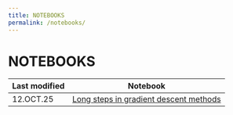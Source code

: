 ```yaml
---
title: NOTEBOOKS
permalink: /notebooks/
---
```


# NOTEBOOKS

| Last modified | Notebook |
| --- | --- |
| 12.OCT.25 | [Long steps in gradient descent methods](https://colab.research.google.com/github/BorisAndrews/BorisAndrews.github.io/blob/main/assets/ipynb/long_steps.ipynb) |
